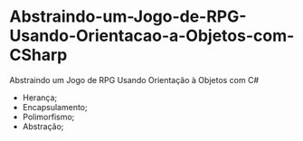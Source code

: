 # Abstraindo-um-Jogo-de-RPG-Usando-Orientacao-a-Objetos-com-CSharp
Abstraindo um Jogo de RPG Usando Orientação à Objetos com C#

 - Herança;
 - Encapsulamento;
 - Polimorfismo;
 - Abstração;
